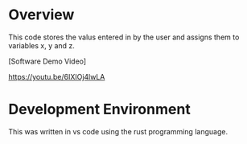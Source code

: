 # Overview

This code stores the valus entered in by the user and assigns them to variables x, y and z.

[Software Demo Video]

https://youtu.be/6IXIOj4lwLA


# Development Environment

This was written in vs code using the rust programming language.




